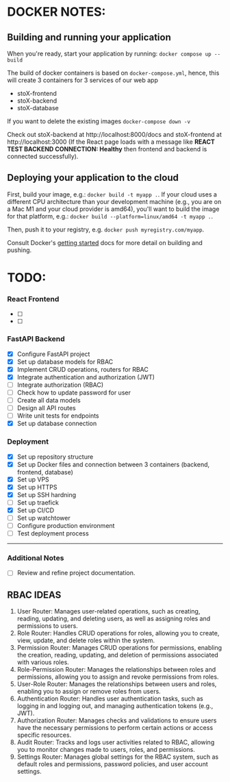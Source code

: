 # DOCKER NOTES:

## Building and running your application

When you're ready, start your application by running:
`docker compose up --build`

The build of docker containers is based on `docker-compose.yml`, hence, this will create 3 containers for 3 services of our web app

- stoX-frontend
- stoX-backend
- stoX-database

If you want to delete the existing images
`docker-compose down -v `

Check out stoX-backend at http://localhost:8000/docs and stoX-frontend at http://localhost:3000 (If the React page loads with a message like **REACT TEST BACKEND CONNECTION: Healthy** then frontend and backend is connected successfully).

## Deploying your application to the cloud

First, build your image, e.g.: `docker build -t myapp .`.
If your cloud uses a different CPU architecture than your development
machine (e.g., you are on a Mac M1 and your cloud provider is amd64),
you'll want to build the image for that platform, e.g.:
`docker build --platform=linux/amd64 -t myapp .`.

Then, push it to your registry, e.g. `docker push myregistry.com/myapp`.

Consult Docker's [getting started](https://docs.docker.com/go/get-started-sharing/)
docs for more detail on building and pushing.

# TODO:

### React Frontend

- [ ]
- [ ]

### FastAPI Backend

- [x] Configure FastAPI project
- [x] Set up database models for RBAC
- [x] Implement CRUD operations, routers for RBAC
- [x] Integrate authentication and authorization (JWT)
- [ ] Integrate authorization (RBAC)
- [ ] Check how to update password for user
- [ ] Create all data models
- [ ] Design all API routes
- [ ] Write unit tests for endpoints
- [x] Set up database connection

### Deployment

- [x] Set up repository structure
- [x] Set up Docker files and connection between 3 containers (backend, frontend, database)
- [x] Set up VPS
- [x] Set up HTTPS
- [x] Set up SSH hardning
- [ ] Set up traefick
- [x] Set up CI/CD
- [ ] Set up watchtower
- [ ] Configure production environment
- [ ] Test deployment process

---

### Additional Notes

- [ ] Review and refine project documentation.

## RBAC IDEAS

1. User Router: Manages user-related operations, such as creating, reading, updating, and deleting users, as well as assigning roles and permissions to users.
2. Role Router: Handles CRUD operations for roles, allowing you to create, view, update, and delete roles within the system.
3. Permission Router: Manages CRUD operations for permissions, enabling the creation, reading, updating, and deletion of permissions associated with various roles.
4. Role-Permission Router: Manages the relationships between roles and permissions, allowing you to assign and revoke permissions from roles.
5. User-Role Router: Manages the relationships between users and roles, enabling you to assign or remove roles from users.
6. Authentication Router: Handles user authentication tasks, such as logging in and logging out, and managing authentication tokens (e.g., JWT).
7. Authorization Router: Manages checks and validations to ensure users have the necessary permissions to perform certain actions or access specific resources.
8. Audit Router: Tracks and logs user activities related to RBAC, allowing you to monitor changes made to users, roles, and permissions.
9. Settings Router: Manages global settings for the RBAC system, such as default roles and permissions, password policies, and user account settings.
